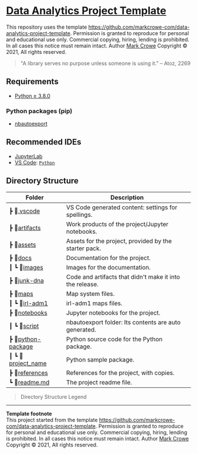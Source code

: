 # [Data Analytics Project Template](https://github.com/markcrowe-com/data-analytics-project-template)

This repository uses the template <https://github.com/markcrowe-com/data-analytics-project-template>. Permission is granted to reproduce for personal and educational use only. Commercial copying, hiring, lending is prohibited. In all cases this notice must remain intact. Author [Mark Crowe](https://github.com/markcrowe-com/) Copyright &copy; 2021, All rights reserved.  

> "A library serves no purpose unless someone is using it." – Atoz, 2269  

## Requirements
- [Python &GreaterEqual; 3.8.0](https://www.python.org/downloads/)

### Python packages (pip)
- [nbautoexport](https://github.com/drivendataorg/nbautoexport)

## Recommended IDEs
- [JupyterLab](https://jupyter.org/install.html)
- [VS Code](https://code.visualstudio.com/): [`Python`](https://code.visualstudio.com/docs/languages/python)

## Directory Structure

Folder|Description
-|-
 ┣ 📂[.vscode](./.vscode/)                            | VS Code generated content: settings for spellings.
 ┣ 📂[artifacts](./artifacts/)                        | Work products of the project/Jupyter notebooks.
 ┣ 📂[assets](./assets/)                              | Assets for the project, provided by the starter pack.
 ┣ 📂[docs](./docs/)                                  | Documentation for the project.
 ┃ ┗ 📂[images](./docs/images/)                       | Images for the documentation.
 ┣ 📂[junk-dna](./junk-dna/)                          | Code and artifacts that didn't make it into the release.
 ┣ 📂[maps](./maps/)                                  | Map system files.
 ┃ ┗ 📂[irl-adm1](./maps/irl-adm1/)                   | irl-adm1 maps files.
 ┣ 📂[notebooks](./notebooks/)                        | Jupyter notebooks for the project.
 ┃ ┗ 📂[script](./notebooks/script/)                  | nbautoexport folder: Its contents are auto generated.
 ┣ 📂[python-package](./python-package/)              | Python source code for the Python package.
 ┃ ┗ 📂[project_name](./python-package/project_name/) | Python sample package.
 ┣ 📂[references](./references/)                      | References for the project, with copies.
 ┗ 📜[readme.md](readme.md)                           | The project readme file.

> Directory Structure Legend

---
**Template footnote**  
This project started from the template <https://github.com/markcrowe-com/data-analytics-project-template>. Permission is granted to reproduce for personal and educational use only. Commercial copying, hiring, lending is prohibited. In all cases this notice must remain intact. Author [Mark Crowe](https://github.com/markcrowe-com/) Copyright &copy; 2021, All rights reserved.